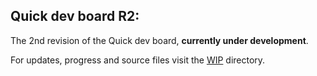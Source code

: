 Quick dev board R2:
-------------------
The 2nd revision of the Quick dev board, **currently under development**.

For updates, progress and source files visit the [WIP](https://github.com/Mathiaszmrga/Quick_dev_board/tree/main/WIP) directory.
